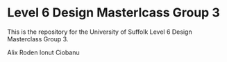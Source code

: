 # Level 6 Design Masterlcass Group 3

This is the repository for the University of Suffolk Level 6 Design Masterclass Group 3.

Alix Roden
Ionut Ciobanu

